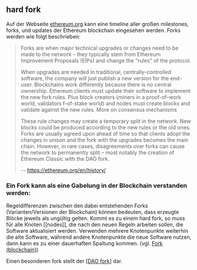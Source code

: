 ## hard fork

Auf der Webseite [ethereum.org](https://ethereum.org/en/history/) kann eine timeline aller großen milestones, forks, und updates der Ethereum blockchain eingesehen werden. Forks werden wie folgt beschrieben:
> Forks are when major technical upgrades or changes need to be made to the network – they typically stem from Ethereum Improvement Proposals (EIPs) and change the "rules" of the protocol.
>
> When upgrades are needed in traditional, centrally-controlled software, the company will just publish a new version for the end-user. Blockchains work differently because there is no central ownership. Ethereum clients must update their software to implement the new fork rules. Plus block creators (miners in a proof-of-work world, validators f-of-stake world) and nodes must create blocks and validate against the new rules. More on consensus mechanisms
>
> These rule changes may create a temporary split in the network. New blocks could be produced according to the new rules or the old ones. Forks are usually agreed upon ahead of time so that clients adopt the changes in unison and the fork with the upgrades becomes the main chain. However, in rare cases, disagreements over forks can cause the network to permanently split – most notably the creation of Ethereum Classic with the DAO fork.
> 
> -- https://ethereum.org/en/history/

### Ein Fork kann als eine Gabelung in der Blockchain verstanden werden:

Regeldifferenzen zwischen den dabei entstehenden Forks (Varianten/Versionen der Blockchain) können bedeuten, dass erzeugte Blöcke jeweils als ungültig gelten. Kommt es zu einem hard fork, so muss für alle Knoten [[nodes]], die nach den neuen Regeln arbeiten sollen, die Software aktualisiert werden. Verwenden mehrere Knotenpunkte weiterhin die alte Software, während andere Knotenpunkte die neue Software nutzen, dann kann es zu einer dauerhaften Spaltung kommen. (vgl. [Fork (blockchain)](https://en.wikipedia.org/wiki/Fork_(blockchain)))
 
Einen besonderen fork stellt der [[DAO fork]] dar.

[DAO fork]: <DAO fork.md> "DAO fork"